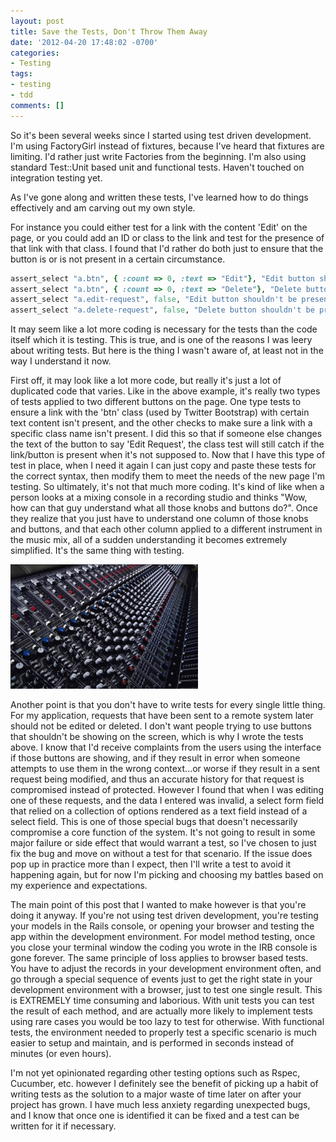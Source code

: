 ```yaml
---
layout: post
title: Save the Tests, Don't Throw Them Away
date: '2012-04-20 17:48:02 -0700'
categories:
- Testing
tags:
- testing
- tdd
comments: []
---
```

So it's been several weeks since I started using test driven development. I'm using FactoryGirl instead of fixtures, because I've heard that fixtures are limiting. I'd rather just write Factories from the beginning. I'm also using standard Test::Unit based unit and functional tests. Haven't touched on integration testing yet.

As I've gone along and written these tests, I've learned how to do things effectively and am carving out my own style.

For instance you could either test for a link with the content 'Edit' on the page, or you could add an ID or class to the link and test for the presence of that link with that class. I found that I'd rather do both just to ensure that the button is or is not present in a certain circumstance.

``` ruby
assert_select "a.btn", { :count => 0, :text => "Edit"}, "Edit button shouldn't be present for sent request"
assert_select "a.btn", { :count => 0, :text => "Delete"}, "Delete button shouldn't be present for sent request"
assert_select "a.edit-request", false, "Edit button shouldn't be present for sent request"
assert_select "a.delete-request", false, "Delete button shouldn't be present for sent request"
```

It may seem like a lot more coding is necessary for the tests than the code itself which it is testing. This is true, and is one of the reasons I was leery about writing tests. But here is the thing I wasn't aware of, at least not in the way I understand it now.

First off, it may look like a lot more code, but really it's just a lot of duplicated code that varies. Like in the above example, it's really two types of tests applied to two different buttons on the page. One type tests to ensure a link with the 'btn' class (used by Twitter Bootstrap) with certain text content isn't present, and the other checks to make sure a link with a specific class name isn't present. I did this so that if someone else changes the text of the button to say 'Edit Request', the class test will still catch if the link/button is present when it's not supposed to. Now that I have this type of test in place, when I need it again I can just copy and paste these tests for the correct syntax, then modify them to meet the needs of the new page I'm testing. So ultimately, it's not that much more coding. It's kind of like when a person looks at a mixing console in a recording studio and thinks "Wow, how can that guy understand what all those knobs and buttons do?". Once they realize that you just have to understand one column of those knobs and buttons, and that each other column applied to a different instrument in the music mix, all of a sudden understanding it becomes extremely simplified. It's the same thing with testing.

<img title="audio mixing console" src="/images/posts/mixingconsole-300x199.jpg" alt="Audio mixing console" width="300" height="199" />

Another point is that you don't have to write tests for every single little thing. For my application, requests that have been sent to a remote system later should not be edited or deleted. I don't want people trying to use buttons that shouldn't be showing on the screen, which is why I wrote the tests above. I know that I'd receive complaints from the users using the interface if those buttons are showing, and if they result in error when someone attempts to use them in the wrong context...or worse if they result in a sent request being modified, and thus an accurate history for that request is compromised instead of protected. However I found that when I was editing one of these requests, and the data I entered was invalid, a select form field that relied on a collection of options rendered as a text field instead of a select field. This is one of those special bugs that doesn't necessarily compromise a core function of the system. It's not going to result in some major failure or side effect that would warrant a test, so I've chosen to just fix the bug and move on without a test for that scenario. If the issue does pop up in practice more than I expect, then I'll write a test to avoid it happening again, but for now I'm picking and choosing my battles based on my experience and expectations.

The main point of this post that I wanted to make however is that you're doing it anyway. If you're not using test driven development, you're testing your models in the Rails console, or opening your browser and testing the app within the development environment. For model method testing, once you close your terminal window the coding you wrote in the IRB console is gone forever. The same principle of loss applies to browser based tests. You have to adjust the records in your development environment often, and go through a special sequence of events just to get the right state in your development environment with a browser, just to test one single result. This is EXTREMELY time consuming and laborious. With unit tests you can test the result of each method, and are actually more likely to implement tests using rare cases you would be too lazy to test for otherwise. With functional tests, the environment needed to properly test a specific scenario is much easier to setup and maintain, and is performed in seconds instead of minutes (or even hours).

I'm not yet opinionated regarding other testing options such as Rspec, Cucumber, etc. however I definitely see the benefit of picking up a habit of writing tests as the solution to a major waste of time later on after your project has grown. I have much less anxiety regarding unexpected bugs, and I know that once one is identified it can be fixed and a test can be written for it if necessary.

